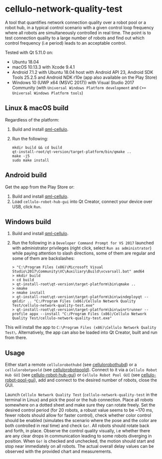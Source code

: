 cellulo-network-quality-test
============================

A tool that quantifies network connection quality over a robot pool or a robot hub, in a typical control scenario with a
given control loop frequency where all robots are simultaneously controlled in real time. The point is to test
connection quality to a large number of robots and find out which control frequency (i.e period) leads to an acceptable
control.

Tested with Qt 5.11.0 on:

  - Ubuntu 18.04
  - macOS 10.13.3 with Xcode 9.4.1
  - Android 7.1.2 with Ubuntu 18.04 host with Android API 23, Android SDK Tools 25.2.5 and Android NDK r10e (app also available on the Play Store)
  - Windows 10 (UWP x64 (MSVC 2017)) with Visual Studio 2017 Community (with `Universal Windows Platform development` and `C++ Universal Windows Platform tools`)

Linux & macOS build
-------------------

Regardless of the platform:

1. Build and install [qml-cellulo](../../).
1. Run the following:

    ```
    mkdir build && cd build
    qt-install-root/qt-version/target-platform/bin/qmake ..
    make -j5
    sudo make install
    ```

Android build
-------------

Get the app from the Play Store or:

1. Build and install [qml-cellulo](../../).
1. Load `cellulo-robot-hub-gui` into Qt Creator, connect your device over USB, click `Run`.

Windows build
-------------

1. Build and install [qml-cellulo](../../).
1. Run the following in a `Developer Command Prompt for VS 2017` launched with administrator privileges (right click, select `Run as administrator`) while paying attention to slash directions, some of them are regular and some of them are backslashes:

    ```
	> "C:\Program Files (x86)\Microsoft Visual Studio\2017\Community\VC\Auxiliary\Build\vcvarsall.bat" amd64
	> mkdir build
	> cd build
	> qt-install-root\qt-version\target-platform\bin\qmake ..
    > nmake
	> nmake install
    > qt-install-root\qt-version\target-platform\bin\windeployqt --qmldir .. "C:/Program Files (x86)/Cellulo Network Quality Test/cellulo-network-quality-test.exe"
    > qt-install-root\qt-version\target-platform\bin\winrtrunner --profile appx --install "C:/Program Files (x86)/Cellulo Network Quality Test/cellulo-network-quality-test.exe"
    ```

This will install the app to `C:\Program Files (x86)\Cellulo Network Quality Test\`. Alternatively, the app can also be loaded into Qt Creator, built and run from there.

Usage
-----

Either start a remote `cellulorobothubd` (see [cellulorobothubd](../cellulorobothubd/)) or a `cellulorobotpoold` (see
[cellulorobotpoold](../cellulo-robot-pool/cellulorobotpoold/)). Connect to it via a `Cellulo Robot Hub GUI` (see
[cellulo-robot-hub-gui](../cellulo-robot-hub-gui/)) or `Cellulo Robot Pool GUI` (see
[cellulo-robot-pool-gui](../cellulo-robot-pool-gui/)), add and connect to the desired number of robots, close the GUI.

Launch `Cellulo Network Quality Test` (`cellulo-network-quality-test` in the terminal in Linux) and pick the pool or the
hub connection. Place all robots somewhere on a dotted sheet and make sure they can rotate freely. Set the desired
control period (for 20 robots, a robust value seems to be ~170 ms, fewer robots should allow for faster control), check
whether color control should be enabled (simulates the scenario where the pose and the color are both controlled in real
time) and check `Go!`. All robots should rotate back and forth, in place. Observe the control quality visually, i.e
whether there are any clear drops in communication leading to some robots diverging in position. When `Go!` is checked
and unchecked, the motion should start and stop near immediately on all robots. The actual overall delay values can be
observed with the provided chart and measurements.
